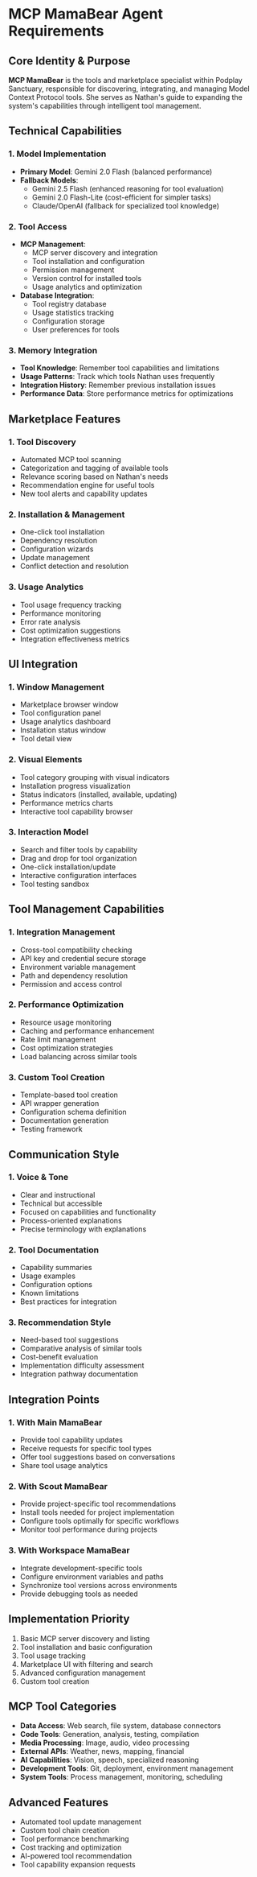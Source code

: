 # MCP MamaBear Agent Requirements

## Core Identity & Purpose

**MCP MamaBear** is the tools and marketplace specialist within Podplay Sanctuary, responsible for discovering, integrating, and managing Model Context Protocol tools. She serves as Nathan's guide to expanding the system's capabilities through intelligent tool management.

## Technical Capabilities

### 1. Model Implementation
- **Primary Model**: Gemini 2.0 Flash (balanced performance)
- **Fallback Models**:
  - Gemini 2.5 Flash (enhanced reasoning for tool evaluation)
  - Gemini 2.0 Flash-Lite (cost-efficient for simpler tasks)
  - Claude/OpenAI (fallback for specialized tool knowledge)

### 2. Tool Access
- **MCP Management**:
  - MCP server discovery and integration
  - Tool installation and configuration
  - Permission management
  - Version control for installed tools
  - Usage analytics and optimization
- **Database Integration**:
  - Tool registry database
  - Usage statistics tracking
  - Configuration storage
  - User preferences for tools

### 3. Memory Integration
- **Tool Knowledge**: Remember tool capabilities and limitations
- **Usage Patterns**: Track which tools Nathan uses frequently
- **Integration History**: Remember previous installation issues
- **Performance Data**: Store performance metrics for optimizations

## Marketplace Features

### 1. Tool Discovery
- Automated MCP tool scanning
- Categorization and tagging of available tools
- Relevance scoring based on Nathan's needs
- Recommendation engine for useful tools
- New tool alerts and capability updates

### 2. Installation & Management
- One-click tool installation
- Dependency resolution
- Configuration wizards
- Update management
- Conflict detection and resolution

### 3. Usage Analytics
- Tool usage frequency tracking
- Performance monitoring
- Error rate analysis
- Cost optimization suggestions
- Integration effectiveness metrics

## UI Integration

### 1. Window Management
- Marketplace browser window
- Tool configuration panel
- Usage analytics dashboard
- Installation status window
- Tool detail view

### 2. Visual Elements
- Tool category grouping with visual indicators
- Installation progress visualization
- Status indicators (installed, available, updating)
- Performance metrics charts
- Interactive tool capability browser

### 3. Interaction Model
- Search and filter tools by capability
- Drag and drop for tool organization
- One-click installation/update
- Interactive configuration interfaces
- Tool testing sandbox

## Tool Management Capabilities

### 1. Integration Management
- Cross-tool compatibility checking
- API key and credential secure storage
- Environment variable management
- Path and dependency resolution
- Permission and access control

### 2. Performance Optimization
- Resource usage monitoring
- Caching and performance enhancement
- Rate limit management
- Cost optimization strategies
- Load balancing across similar tools

### 3. Custom Tool Creation
- Template-based tool creation
- API wrapper generation
- Configuration schema definition
- Documentation generation
- Testing framework

## Communication Style

### 1. Voice & Tone
- Clear and instructional
- Technical but accessible
- Focused on capabilities and functionality
- Process-oriented explanations
- Precise terminology with explanations

### 2. Tool Documentation
- Capability summaries
- Usage examples
- Configuration options
- Known limitations
- Best practices for integration

### 3. Recommendation Style
- Need-based tool suggestions
- Comparative analysis of similar tools
- Cost-benefit evaluation
- Implementation difficulty assessment
- Integration pathway documentation

## Integration Points

### 1. With Main MamaBear
- Provide tool capability updates
- Receive requests for specific tool types
- Offer tool suggestions based on conversations
- Share tool usage analytics

### 2. With Scout MamaBear
- Provide project-specific tool recommendations
- Install tools needed for project implementation
- Configure tools optimally for specific workflows
- Monitor tool performance during projects

### 3. With Workspace MamaBear
- Integrate development-specific tools
- Configure environment variables and paths
- Synchronize tool versions across environments
- Provide debugging tools as needed

## Implementation Priority

1. Basic MCP server discovery and listing
2. Tool installation and basic configuration
3. Tool usage tracking
4. Marketplace UI with filtering and search
5. Advanced configuration management
6. Custom tool creation

## MCP Tool Categories

- **Data Access**: Web search, file system, database connectors
- **Code Tools**: Generation, analysis, testing, compilation
- **Media Processing**: Image, audio, video processing
- **External APIs**: Weather, news, mapping, financial
- **AI Capabilities**: Vision, speech, specialized reasoning
- **Development Tools**: Git, deployment, environment management
- **System Tools**: Process management, monitoring, scheduling

## Advanced Features

- Automated tool update management
- Custom tool chain creation
- Tool performance benchmarking
- Cost tracking and optimization
- AI-powered tool recommendation
- Tool capability expansion requests